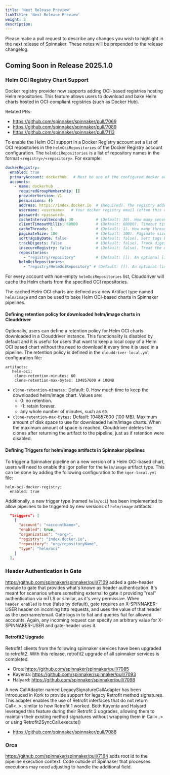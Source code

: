 ```yaml
---
title: 'Next Release Preview'
linkTitle: 'Next Release Preview'
weight: 2
description:
---
```


Please make a pull request to describe any changes you wish to highlight
in the next release of Spinnaker. These notes will be prepended to the release
changelog.

## Coming Soon in Release 2025.1.0

### Helm OCI Registry Chart Support
Docker registry provider now supports adding OCI-based registries hosting Helm repositories. This feature allows
users to download and bake Helm charts hosted in OCI-compliant registries (such as Docker Hub).

Related PRs:
- https://github.com/spinnaker/spinnaker/pull/7069
- https://github.com/spinnaker/spinnaker/pull/7089
- https://github.com/spinnaker/spinnaker/pull/7113

To enable the Helm OCI support in a Docker Registry account set a list of OCI repositories in the `helmOciRepositories`
of the Docker Registry account configuration. The `helmOciRepositories` is a list of repository names in the format `<registry>/<repository>`. For example:
```yaml
dockerRegistry:
  enabled: true
  primaryAccount: dockerhub   # Must be one of the configured docker accounts
  accounts:
    - name: dockerhub
      requiredGroupMembership: []
      providerVersion: V1
      permissions: {}
      address: https://index.docker.io  # (Required). The registry address you want to pull and deploy images from; e.g. https://index.docker.io
      username: <username>   # Your docker registry email (often this only needs to be well-formed, rather than be a real address)
      password: <password>
      cacheIntervalSeconds: 30          # (Default: 30). How many seconds elapse between polling your docker registry.
      clientTimeoutMillis: 60000        # (Default: 60000). Timeout time in milliseconds for this repository.
      cacheThreads: 1                   # (Default: 1). How many threads to cache all provided repos on. Really only useful if you have a ton of repos.
      paginateSize: 100                 # (Default: 100). Paginate size for the docker repository _catalog endpoint.
      sortTagsByDate: false             # (Default: false). Sort tags by creation date.
      trackDigests: false               # (Default: false). Track digest changes. This is not recommended as it consumes a high QPM, and most registries are flaky.
      insecureRegistry: false           # (Default: false). Treat the docker registry as insecure (don’t validate the ssl cert).
      repositories:
        - "registry/repository"         # (Default: []). An optional list of repositories to cache Docker images from. If not provided, Spinnaker will attempt to read accessible repositories from the registries _catalog endpoint
      helmOciRepositories:
        - "registry/HelmOciRepository" # (Default: []). An optional list of Helm OCI-Based repositories to cache helm charts from.
```

For every account with non-empty `helmOciRepositories` list, Clouddriver will cache the Helm charts from the specified OCI repositories.

The cached Helm OCI charts are defined as a new Artifact type named `helm/image` and can be used to bake Helm OCI-based charts in Spinnaker pipelines.

#### Defining retention policy for downloaded helm/image charts in Clouddriver
Optionally, users can define a retention policy for Helm OCI charts downloaded in a Clouddriver instance. This functionality
is disabled by default and it is useful for users that want to keep a local copy of a Helm OCI based chart without the need
to download it every time it is used in a pipeline. The retention policy is defined in the `clouddriver-local.yml` configuration file:
```
artifacts:
   helm-oci:
    clone-retention-minutes: 60
    clone-retention-max-bytes: 104857600 # 100MB
```

* `clone-retention-minutes:` Default: 0. How much time to keep the downloaded helm/image chart. Values are:
    * 0: no retention.
    * -1: retain forever.
    * any whole number of minutes, such as `60`.
* `clone-retention-max-bytes:` Default: 104857600 (100 MB). Maximum amount of disk space to use for downloaded helm/image charts. When the
maximum amount of space is reached, Clouddriver deletes the clones after returning the artifact to the pipeline, just as if retention were disabled.

#### Defining Triggers for helm/image artifacts in Spinnaker pipelines
To trigger a Spinnaker pipeline on a new version of a Helm OCI-based chart, users will need to enable the Igor poller for the `helm/image` artifact type.
This can be done by adding the following configuration to the `igor-local.yml` file:
```
helm-oci-docker-registry:
  enabled: true
```

Additionally, a new trigger type (named `helm/oci`) has been implemented to allow pipelines to be triggered by new versions of `helm/image` artifacts.
```json
  "triggers": [
    {
      "account": "<accountName>",
      "enabled": true,
      "organization": "<org>",
      "registry": "index.docker.io",
      "repository": "org/repositoryName",
      "type": "helm/oci"
    }
  ],
```

### Header Authentication in Gate

https://github.com/spinnaker/spinnaker/pull/7109 added a gate-header module to gate that provides what's known as header authentication.  It's meant for scenarios where something external to gate it providing "real" authentication via mTLS or similar, as it's very permissive.  When `header.enabled` is true (false by default), gate requires an X-SPINNAKER-USER header on incoming http requests, and uses the value of that header as the username/email.  Gate logs in to fiat and queries fiat for allowed accounts.  Again, any incoming request can specify an arbitrary value for X-SPINNAKER-USER and gate-header uses it.

#### Retrofit2 Upgrade

Retrofit1 clients from the following spinnaker services have been upgraded to retrofit2. With this release, retrofit2 upgrade of all spinnaker services is completed.
- Orca: https://github.com/spinnaker/spinnaker/pull/7085
- Kayenta: https://github.com/spinnaker/spinnaker/pull/7093
- Halyard: https://github.com/spinnaker/spinnaker/pull/7098

A new CallAdapter named LegacySignatureCallAdapter has been introduced in Kork to provide support for legacy Retrofit method signatures. This adapter enables the use of Retrofit interfaces that do not return Call<..>, similar to how Retrofit 1 worked. Both Kayenta and Halyard leveraged this feature during their Retrofit 2 upgrades, allowing them to maintain their existing method signatures without wrapping them in Call<..> or using Retrofit2SyncCall.execute()
- https://github.com/spinnaker/spinnaker/pull/7088

### Orca

https://github.com/spinnaker/spinnaker/pull/7164 adds root id to the pipeline execution context.  Code outside of Spinnaker that processes executions may need adjusting to handle the additional field.
